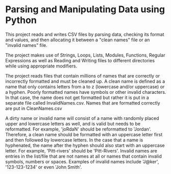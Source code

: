 # Parsing and Manipulating Data using Python
This project reads and writes CSV files by parsing data, checking its format and values, and then allocating it between a "clean names" file or an "invalid names" file.

The project makes use of Strings, Loops, Lists, Modules, Functions, Regular Expressions as well as Reading and Writing files to different directories while using appropriate modifiers.

The project reads files that contain millions of names that are correctly or incorrectly formatted and must be cleaned up. A clean name is defined as a name that only contains letters from a to z (lowercase and/or uppercase) or a hyphen. Poorly formatted names have symbols or other invalid characters. In that case, the name does not get formatted but rather it is put in a separate file called InvalidNames.csv. Names that are formatted correctly are put in CleanNames.csv

A dirty name or invalid name will consist of a name with randomly placed upper and lowercase letters as well, and is valid but needs to be reformatted. For example, 'joRdaN' should be reformatted to 'Jordan'. Therefore, a clean name should be formatted with an uppercase letter first and then followed by lowercase letters. In the case that a name is hyphenated, the name after the hyphen should also start with an uppercase letter. For example, 'Pitt-rivers' should be 'Pitt-Rivers'. Invalid names are entries in the list/file that are not names at all or names that contain invalid symbols, numbers or spaces. Examples of invalid names include 'J@ker', '123-123-1234' or even 'John Smith'.

